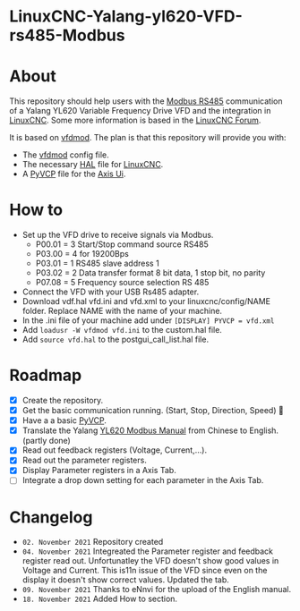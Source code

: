 # LinuxCNC-Yalang-yl620-VFD-rs485-Modbus
# About
This repository should help users with the [Modbus RS485](https://en.wikipedia.org/wiki/RS-485) communication of a Yalang YL620 Variable Frequency Drive VFD and the integration in [LinuxCNC](http://linuxcnc.org/). Some more information is based in the [LinuxCNC Forum](https://forum.linuxcnc.org/24-hal-components/39128-yalang-yl620-vfd-rs485-modbus-communicaiton?start=0).

It is based on [vfdmod](https://github.com/aekhv/vfdmod).
The plan is that this repository will provide you with:
-   The [vfdmod](https://github.com/aekhv/vfdmod) config file.
-   The necessary [HAL](http://linuxcnc.org/docs/2.8/html/hal/intro.html) file for [LinuxCNC](http://linuxcnc.org/).
-   A [PyVCP](http://linuxcnc.org/docs/2.8/html/gui/pyvcp.html) file for the [Axis Ui](http://linuxcnc.org/docs/2.8/html/gui/axis.html). 

# How to
- Set up the VFD drive to receive signals via Modbus. 
  - P00.01 = 3  Start/Stop command source RS485
  - P03.00 = 4  for 19200Bps
  - P03.01 = 1  RS485 slave address 1
  - P03.02 =  2  Data transfer format 8 bit data, 1 stop bit, no parity
  - P07.08 =  5  Frequency source selection RS 485
- Connect the VFD with your USB Rs485 adapter.
- Download vdf.hal vfd.ini and vfd.xml to your linuxcnc/config/NAME folder. Replace NAME with the name of your machine. 
- In the .ini file of your machine add under `[DISPLAY] PYVCP = vfd.xml`
- Add `loadusr -W vfdmod vfd.ini` to the custom.hal file.
- Add `source vfd.hal` to the postgui_call_list.hal file.


# Roadmap
- [X] Create the repository.
- [X] Get the basic communication running. (Start, Stop, Direction, Speed) :tada:
- [X] Have a a basic [PyVCP](http://linuxcnc.org/docs/2.8/html/gui/pyvcp.html). 
- [X] Translate the Yalang [YL620 Modbus Manual](Modbus.docx) from Chinese to English. (partly done) 
- [X] Read out feedback registers (Voltage, Current,...).
- [X] Read out the parameter registers.
- [X] Display Parameter registers in a Axis Tab.
- [ ] Integrate a drop down setting for each parameter in the Axis Tab.

# Changelog
- `02. November 2021` Repository created
- `04. November 2021` Integreated the Parameter register and feedback register read out. Unfortunatley the VFD doesn't show good values in Voltage and Current. This is11n issue of the VFD since even on the display it doesn't show correct values. Updated the tab. 
- `09. November 2021` Thanks to eNnvi for the upload of the English manual. 
- `18. November 2021` Added How to section. 
